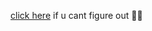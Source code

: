 [click here](https://github.com/SilentJungle399/stopify-releases/releases) if u cant figure out 🚶‍♂️
